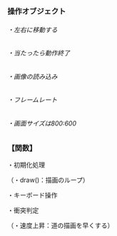 ### 操作オブジェクト

###### ・左右に移動する

###### ・当たったら動作終了

###### ・画像の読み込み

###### ・フレームレート

###### ・画面サイズは800:600



### 【関数】

・初期化処理

（・draw()：描画のループ）

・キーボード操作

・衝突判定

（・速度上昇：道の描画を早くする）

